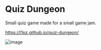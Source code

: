 ﻿# Quiz Dungeon
 Small quiz game made for a small game jam.
 
 https://l1pz.github.io/quiz-dungeon/
 
 ![image](https://user-images.githubusercontent.com/26039039/212782290-2645f4a5-29f9-4072-b63d-cab0d93159eb.png)

